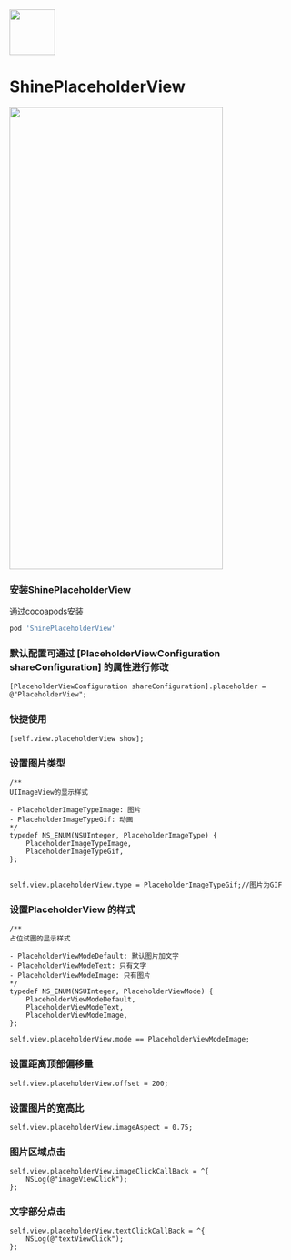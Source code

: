 <img width="80" height="80" border-radius = "40" src="https://avatars0.githubusercontent.com/u/26161584?s=400&u=16aa790577ba20eedb394841b66d1fcfc300c3c1&v=4"/>

# ShinePlaceholderView
<img width="375" height="812" src="http://g.recordit.co/QwgYcD6hJd.gif"/>


### 安装ShinePlaceholderView
通过cocoapods安装
```ruby
pod 'ShinePlaceholderView'
```
### 默认配置可通过 [PlaceholderViewConfiguration shareConfiguration] 的属性进行修改
```objc
[PlaceholderViewConfiguration shareConfiguration].placeholder = @"PlaceholderView";
```

### 快捷使用
```objc
[self.view.placeholderView show];
```
### 设置图片类型
```objc
/**
UIImageView的显示样式

- PlaceholderImageTypeImage: 图片
- PlaceholderImageTypeGif: 动画
*/
typedef NS_ENUM(NSUInteger, PlaceholderImageType) {
    PlaceholderImageTypeImage,
    PlaceholderImageTypeGif,
};


self.view.placeholderView.type = PlaceholderImageTypeGif;//图片为GIF
```
### 设置PlaceholderView 的样式
```objc
/**
占位试图的显示样式

- PlaceholderViewModeDefault: 默认图片加文字
- PlaceholderViewModeText: 只有文字
- PlaceholderViewModeImage: 只有图片
*/
typedef NS_ENUM(NSUInteger, PlaceholderViewMode) {
    PlaceholderViewModeDefault,
    PlaceholderViewModeText,
    PlaceholderViewModeImage,
};

self.view.placeholderView.mode == PlaceholderViewModeImage;
```
### 设置距离顶部偏移量
```objc
self.view.placeholderView.offset = 200;
```
### 设置图片的宽高比
```objc
self.view.placeholderView.imageAspect = 0.75;
```
### 图片区域点击
```objc
self.view.placeholderView.imageClickCallBack = ^{
    NSLog(@"imageViewClick");
};
```
### 文字部分点击
```objc
self.view.placeholderView.textClickCallBack = ^{
    NSLog(@"textViewClick");
};
```
